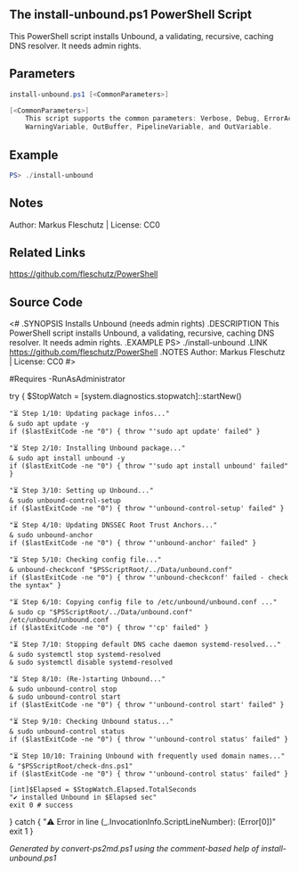## The install-unbound.ps1 PowerShell Script

This PowerShell script installs Unbound, a validating, recursive, caching DNS resolver. It needs admin rights.

## Parameters
```powershell
install-unbound.ps1 [<CommonParameters>]

[<CommonParameters>]
    This script supports the common parameters: Verbose, Debug, ErrorAction, ErrorVariable, WarningAction, 
    WarningVariable, OutBuffer, PipelineVariable, and OutVariable.
```

## Example
```powershell
PS> ./install-unbound

```

## Notes
Author: Markus Fleschutz | License: CC0

## Related Links
https://github.com/fleschutz/PowerShell

## Source Code
<#
.SYNOPSIS
        Installs Unbound (needs admin rights)
.DESCRIPTION
        This PowerShell script installs Unbound, a validating, recursive, caching DNS resolver. It needs admin rights.
.EXAMPLE
        PS> ./install-unbound
.LINK
        https://github.com/fleschutz/PowerShell
.NOTES
	Author: Markus Fleschutz | License: CC0
#>

#Requires -RunAsAdministrator

try {
	$StopWatch = [system.diagnostics.stopwatch]::startNew()

	"⏳ Step 1/10: Updating package infos..."
	& sudo apt update -y
	if ($lastExitCode -ne "0") { throw "'sudo apt update' failed" }

	"⏳ Step 2/10: Installing Unbound package..."
	& sudo apt install unbound -y
	if ($lastExitCode -ne "0") { throw "'sudo apt install unbound' failed" }

	"⏳ Step 3/10: Setting up Unbound..."
	& sudo unbound-control-setup
	if ($lastExitCode -ne "0") { throw "'unbound-control-setup' failed" }

	"⏳ Step 4/10: Updating DNSSEC Root Trust Anchors..."
	& sudo unbound-anchor
	if ($lastExitCode -ne "0") { throw "'unbound-anchor' failed" }

	"⏳ Step 5/10: Checking config file..."
	& unbound-checkconf "$PSScriptRoot/../Data/unbound.conf"
	if ($lastExitCode -ne "0") { throw "'unbound-checkconf' failed - check the syntax" }

	"⏳ Step 6/10: Copying config file to /etc/unbound/unbound.conf ..."
	& sudo cp "$PSScriptRoot/../Data/unbound.conf" /etc/unbound/unbound.conf
	if ($lastExitCode -ne "0") { throw "'cp' failed" }

	"⏳ Step 7/10: Stopping default DNS cache daemon systemd-resolved..."
	& sudo systemctl stop systemd-resolved
	& sudo systemctl disable systemd-resolved

	"⏳ Step 8/10: (Re-)starting Unbound..."
	& sudo unbound-control stop
	& sudo unbound-control start
	if ($lastExitCode -ne "0") { throw "'unbound-control start' failed" }

	"⏳ Step 9/10: Checking Unbound status..."
	& sudo unbound-control status
	if ($lastExitCode -ne "0") { throw "'unbound-control status' failed" }

	"⏳ Step 10/10: Training Unbound with frequently used domain names..."
	& "$PSScriptRoot/check-dns.ps1" 
	if ($lastExitCode -ne "0") { throw "'unbound-control status' failed" }

	[int]$Elapsed = $StopWatch.Elapsed.TotalSeconds
	"✔️ installed Unbound in $Elapsed sec"
	exit 0 # success
} catch {
	"⚠️ Error in line $($_.InvocationInfo.ScriptLineNumber): $($Error[0])"
	exit 1
}

*Generated by convert-ps2md.ps1 using the comment-based help of install-unbound.ps1*
